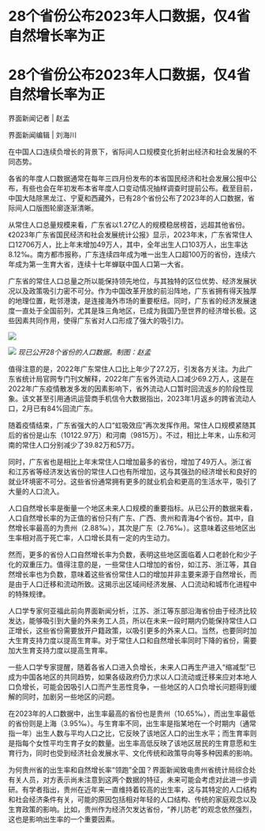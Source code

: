# 28个省份公布2023年人口数据，仅4省自然增长率为正

# 28个省份公布2023年人口数据，仅4省自然增长率为正

界面新闻记者 | 赵孟

界面新闻编辑 | 刘海川

在中国人口连续负增长的背景下，省际间人口规模变化折射出经济和社会发展的不同态势。

各省的年度人口数据通常在每年三四月份发布的本省国民经济和社会发展公报中公布，有些也会在年初发布本省年度人口变动情况抽样调查时提前公布。截至目前，中国大陆除黑龙江、宁夏和西藏外，已有28个省份公布了2023年的人口数据，省际间人口版图轮廓逐渐清晰。

从常住人口总量规模来看，广东省以1.27亿人的规模稳居榜首，远超其他省份。《2023年广东省国民经济和社会发展统计公报》显示，2023年末，广东省常住人口12706万人，比上年末增加49万人，其中，全年出生人口103万人，出生率达8.12‰。南方都市报称，广东连续四年成为唯一出生人口超100万的省份，连续六年成为第一生育大省，连续十七年蝉联中国人口第一大省。

广东省的常住人口总量之所以能保持领先地位，与其独特的区位优势、经济发展状况以及政策吸引力密不可分。作为中国改革开放的前沿阵地，广东省拥有得天独厚的地理位置，毗邻港澳，是连接海外市场的重要枢纽。同时，广东省的经济发展速度一直处于全国前列，尤其是珠三角地区，已成为我国乃至世界的经济增长极。这些因素共同作用，使得广东省对人口形成了强大的吸引力。

![](https://inews.gtimg.com/om_bt/OvVLsT9SPUfew_j7CS4LNNxGOBz7HFz05ZlPNdYJAPPNAAA/1000)

![](https://inews.gtimg.com/om_bt/OyE2NqsTJtlUz5H6giRGLBT3RQzdSQFDfJ9o42vYlaVJwAA/1000)
_现已公开28个省份的人口数据。制图：赵孟_

值得注意的是，2022年广东常住人口比上年少了27.2万，引发各方关注。为此广东省统计局官网专门刊文解释，2022年广东省外流动人口减少69.2万人，这是在2022年广东疫情散发多发的因素影响下，省外流动人口暂时回流返乡的阶段性现象。该文甚至引用通讯运营商手机信令大数据指出，2023年1月返乡的跨省流动人口，2月已有84%回流广东。

随着疫情结束，广东省强大的人口“虹吸效应”再次发挥作用。常住人口规模紧随其后的省份是山东（10122.97万）和河南（9815万）。不过，相比上年末，山东和河南的常住人口分别减少了39.82万和57万。

同时，广东省也是相比上年末常住人口增加最多的省份，增加了49万人。浙江省和江苏省等经济发达省份的常住人口也有所增加，这与其强劲的经济增长和良好的就业环境密不可分。这些省份通常拥有更多的就业机会和更高的生活水平，吸引了大量的人口流入。

人口自然增长率是衡量一个地区未来人口规模的重要指标。从已公开的数据来看，人口自然增长率的为正值的省份只有广东、广西、贵州和青海4个省份。其中，自然增长率最高的为贵州（2.88‰），其次是广东（2.76‰）。这意味着这些地区出生率相对高于死亡率，人口增长具有一定的内生动力。

然而，更多的省份人口自然增长率为负数，表明这些地区面临着人口老龄化和少子化的双重压力。值得注意的是，一些常住人口增加的省份，如江苏、浙江等，其自然增长率也为负数，意味着这些省份常住人口的增加并非主要来源于自然增长，而是由于人口迁移和流动所致。这揭示出区域间经济发展、人口流动和城市化进程中的特殊规律。

人口学专家何亚福此前向界面新闻分析，江苏、浙江等东部沿海省份由于经济比较发达，能够吸引到大量的外来务工人员，所以在未来一段时期内仍能保持常住人口正增长，这些省份需要放开户籍政策，以吸引更多的外来人口。当然，也要同时加大生育支持力度以提高生育率。对于常住人口和自然增长率同时下降的省份，需要加大生育支持力度以提高生育率。

一些人口学专家提醒，随着各省人口进入负增长，未来人口再生产进入“缩减型”已成为中国各地区的共同趋势，如果各级政府仍力求以人口流动或迁移来应对本地人口负增长，可能会因吸引人口而产生恶性竞争，一些地区的人口负增长问题得到缓解的同时，加剧另一些地区的问题。

在2023年的人口数据中，出生率最高的省份也是贵州（10.65‰），而出生率最低的省份则是上海（3.95‰）。与生育率不同，出生率是指某地在一个时期内（通常指一年）出生人数与平均人口之比，它反映了该地区人口的出生水平；而生育率则是指每个女性平均生育子女的数量。出生率高低反映了该地区居民的生育意愿和生育行为，同时也受到经济社会发展水平、文化传统和政策导向等多种因素的影响。

为何贵州省的出生率和自然增长率“领跑”全国？界面新闻致电贵州省统计局综合处有关人员，对方表示尚未注意到这两个数据的特征，未来可能会考虑对此进一步调研。有学者指出，贵州在近年来一直维持着较高的出生率，这与其特定的人口结构和社会经济条件有关，可能的原因包括相对年轻的人口结构、传统的家庭观念以及生育政策的影响。比如，贵州作为经济欠发达省份，“养儿防老”的观念依然强烈，这也是影响出生率的一个重要因素。

